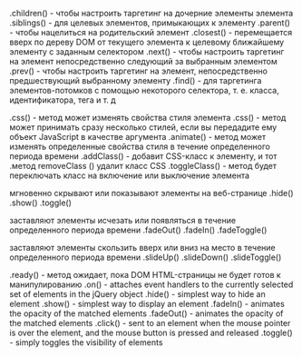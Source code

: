 .children() - чтобы настроить таргетинг на дочерние элементы элемента
.siblings() - для целевых элементов, примыкающих к элементу
.parent()   - чтобы нацелиться на родительский элемент
.closest()  - перемещается вверх по дереву DOM от текущего элемента к целевому ближайшему элементу с заданным селектором
.next()     - чтобы настроить таргетинг на элемент непосредственно следующий за выбранным элементом
.prev()     - чтобы настроить таргетинг на элемент, непосредственно предшествующий выбранному элементу
.find()     - для таргетинга элементов-потомков с помощью некоторого селектора, т. е. класса, идентификатора, тега и т. д


.css()         - метод может изменять свойства стиля элемента
.css()         - метод может принимать сразу несколько стилей, если вы передадите ему объект JavaScript в качестве аргумента
.animate()     - метод может изменять определенные свойства стиля в течение определенного периода времени
.addClass()    - добавит CSS-класс к элементу, и тот .метод removeClass () удалит класс CSS
.toggleClass() - метод будет переключать класс на включение или выключение элемента


мгновенно скрывают или показывают элементы на веб-странице
.hide()
.show()
.toggle()

заставляют элементы исчезать или появляться в течение определенного периода времени
.fadeOut()
.fadeIn()
.fadeToggle()

заставляют элементы скользить вверх или вниз на место в течение определенного периода времени
.slideUp()
.slideDown()
.slideToggle()


.ready()   - метод ожидает, пока DOM HTML-страницы не будет готов к манипулированию
.on()      - attaches event handlers to the currently selected set of elements in the jQuery object
.hide()    - simplest way to hide an element
.show()    - simplest way to display an element
.fadeIn()  - animates the opacity of the matched elements
.fadeOut() - animates the opacity of the matched elements
.click()   - sent to an element when the mouse pointer is over the element, and the mouse button is pressed and released
.toggle()  - simply toggles the visibility of elements
